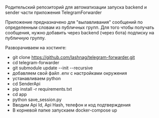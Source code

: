 Родительский репозиторий для автоматизации запуска backend и sender части приложения TelegramForwarder

Приложение предназначено для "вылавливания" сообщений по определенным словам из публичных групп.
Для того чтобы получать сообщения, нужно добавить через backend (через бота) подписку на публичную группу.

Разворачиваем на хостинге:

- git clone https://github.com/lashnag/telegram-forwarder.git
- cd telegram-forwarder
- git submodule update --init --recursive
- добавляем свой файл .env с настройками окружения
- устанавливаем python
- cd SenderApi
- pip install -r requirements.txt
- cd app
- python save_session.py
- Вводим Api Id, Api Hash, телефон и код подтверждения
- В корневой папке запускаем docker-compose up